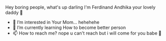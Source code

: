 Hey boring people, what's up darling
I'm Ferdinand Andhika your lovely daddy 💞️
- 👀 I’m interested in Your Mom... hehehehe
- 🌱 I’m currently learning How to become better person
- 📫 How to reach me? nope u can't reach but i will come for you babe 💞️

